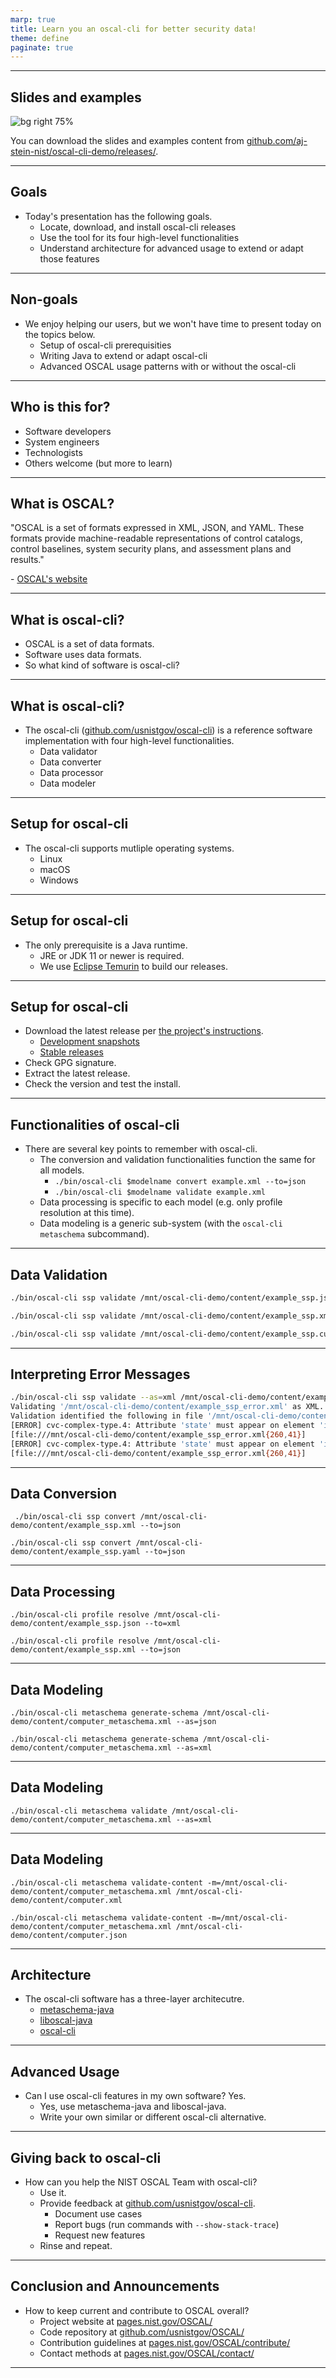 ```yaml
---
marp: true
title: Learn you an oscal-cli for better security data!
theme: define
paginate: true
---
```


<!-- _paginate: skip -->
<!-- _class: intro -->

---

## Slides and examples


![bg right 75%](https://github.com/aj-stein-nist/oscal-cli-demo/blob/main/media/img/qrcode_presentation.png?raw=true)

You can download the slides and examples content from [github.com/aj-stein-nist/oscal-cli-demo/releases/](https://github.com/aj-stein-nist/oscal-cli-demo/releases/).

---

## Goals

- Today's presentation has the following goals.
  - Locate, download, and install oscal-cli releases
  - Use the tool for its four high-level functionalities
  - Understand architecture for advanced usage to extend or adapt those features

---

## Non-goals

- We enjoy helping our users, but we won't have time to present today on the topics below.
  - Setup of oscal-cli prerequisities
  - Writing Java to extend or adapt oscal-cli
  - Advanced OSCAL usage patterns with or without the oscal-cli

---

## Who is this for?

- Software developers
- System engineers
- Technologists
- Others welcome (but more to learn)

---

## What is OSCAL?

"OSCAL is a set of formats expressed in XML, JSON, and YAML. These formats provide machine-readable representations of control catalogs, control baselines, system security plans, and assessment plans and results."

\- [OSCAL's website](https://pages.nist.gov/OSCAL/)

---

## What is oscal-cli?

- OSCAL is a set of data formats.
- Software uses data formats.
- So what kind of software is oscal-cli?

---

## What is oscal-cli?

- The oscal-cli ([github.com/usnistgov/oscal-cli](https://github.com/usnistgov/oscal-cli)) is a reference software implementation with four high-level functionalities.
  - Data validator
  - Data converter
  - Data processor
  - Data modeler

---

## Setup for oscal-cli

- The oscal-cli supports mutliple operating systems.
  - Linux
  - macOS
  - Windows

---

## Setup for oscal-cli

- The only prerequisite is a Java runtime.
  - JRE or JDK 11 or newer is required.
  - We use [Eclipse Temurin](https://adoptium.net/temurin/releases/?version=11) to build our releases.

---

## Setup for oscal-cli

- Download the latest release per [the project's instructions](https://github.com/usnistgov/oscal-cli#installing).
  - [Development snapshots](https://oss.sonatype.org/content/repositories/snapshots/gov/nist/secauto/oscal/tools/oscal-cli/cli-core/)
  - [Stable releases](https://repo1.maven.org/maven2/gov/nist/secauto/oscal/tools/oscal-cli/cli-core/)
- Check GPG signature.
- Extract the latest release.
- Check the version and test the install.

---

## Functionalities of oscal-cli

- There are several key points to remember with oscal-cli.
  - The conversion and validation functionalities function the same for all models.
    - `./bin/oscal-cli $modelname convert example.xml --to=json`
    - `./bin/oscal-cli $modelname validate example.xml`
  - Data processing is specific to each model (e.g. only profile resolution at this time).
  - Data modeling is a generic sub-system (with the `oscal-cli metaschema` subcommand).

---

## Data Validation

```sh
./bin/oscal-cli ssp validate /mnt/oscal-cli-demo/content/example_ssp.json
```

```sh
./bin/oscal-cli ssp validate /mnt/oscal-cli-demo/content/example_ssp.xml
```

```sh
./bin/oscal-cli ssp validate /mnt/oscal-cli-demo/content/example_ssp.custom --as=yaml
```

---

## Interpreting Error Messages

```sh
./bin/oscal-cli ssp validate --as=xml /mnt/oscal-cli-demo/content/example_ssp_error.xml 
Validating '/mnt/oscal-cli-demo/content/example_ssp_error.xml' as XML.
Validation identified the following in file '/mnt/oscal-cli-demo/content/example_ssp_error.xml'.
[ERROR] cvc-complex-type.4: Attribute 'state' must appear on element 'implementation-status'.
[file:///mnt/oscal-cli-demo/content/example_ssp_error.xml{260,41}]
[ERROR] cvc-complex-type.4: Attribute 'state' must appear on element 'implementation-status'.
[file:///mnt/oscal-cli-demo/content/example_ssp_error.xml{260,41}]
```

---

## Data Conversion

```
 ./bin/oscal-cli ssp convert /mnt/oscal-cli-demo/content/example_ssp.xml --to=json
```

```
./bin/oscal-cli ssp convert /mnt/oscal-cli-demo/content/example_ssp.yaml --to=json
```
---

## Data Processing

```
./bin/oscal-cli profile resolve /mnt/oscal-cli-demo/content/example_ssp.json --to=xml
```

```
./bin/oscal-cli profile resolve /mnt/oscal-cli-demo/content/example_ssp.xml --to=json
```

---

## Data Modeling

```
./bin/oscal-cli metaschema generate-schema /mnt/oscal-cli-demo/content/computer_metaschema.xml --as=json
```

```
./bin/oscal-cli metaschema generate-schema /mnt/oscal-cli-demo/content/computer_metaschema.xml --as=xml
```

---

## Data Modeling

```
./bin/oscal-cli metaschema validate /mnt/oscal-cli-demo/content/computer_metaschema.xml --as=xml
```

---

## Data Modeling

```
./bin/oscal-cli metaschema validate-content -m=/mnt/oscal-cli-demo/content/computer_metaschema.xml /mnt/oscal-cli-demo/content/computer.xml
```

```
./bin/oscal-cli metaschema validate-content -m=/mnt/oscal-cli-demo/content/computer_metaschema.xml /mnt/oscal-cli-demo/content/computer.json
```

---

## Architecture

- The oscal-cli software has a three-layer architecutre.
  - [metaschema-java](https://github.com/usnistgov/metaschema-java)
  - [liboscal-java](https://github.com/usnistgov/liboscal-java/)
  - [oscal-cli](https://github.com/usnistgov/oscal-cli/)

---

## Advanced Usage

- Can I use oscal-cli features in my own software? Yes.
  - Yes, use metaschema-java and liboscal-java.
  - Write your own similar or different oscal-cli alternative.

---

## Giving back to oscal-cli

- How can you help the NIST OSCAL Team with oscal-cli?
  - Use it.
  - Provide feedback at [github.com/usnistgov/oscal-cli](github.com/usnistgov/oscal-cli).
    - Document use cases
    - Report bugs (run commands with `--show-stack-trace`)
    - Request new features
  - Rinse and repeat.

---

## Conclusion and Announcements

- How to keep current and contribute to OSCAL overall?
  - Project website at [pages.nist.gov/OSCAL/](https:/pages.nist.gov/OSCAL/)
  - Code repository at [github.com/usnistgov/OSCAL/](https://github.com/usnistgov/OSCAL)
  - Contribution guidelines at [pages.nist.gov/OSCAL/contribute/](https:/pages.nist.gov/OSCAL/contribute/)
  - Contact methods at [pages.nist.gov/OSCAL/contact/](https://pages.nist.gov/OSCAL/contact/)

---
